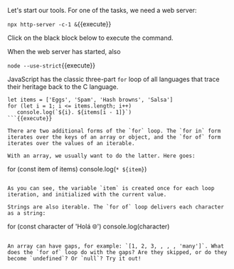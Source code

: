 Let's start our tools. For one of the tasks, we need a web server:

`npx http-server -c-1 &`{{execute}}

Click on the black block below to execute the command.

When the web server has started, also 

`node --use-strict`{{execute}}

JavaScript has the classic three-part `for` loop of all languages that trace their heritage back to the C language.

```
let items = ['Eggs', 'Spam', 'Hash browns', 'Salsa']
for (let i = 1; i <= items.length; i++)
   console.log(`${i}. ${items[i - 1]}`)
```{{execute}}

There are two additional forms of the `for` loop. The `for in` form iterates over the keys of an array or object, and the `for of` form iterates over the values of an iterable. 

With an array, we usually want to do the latter. Here goes:

```
for (const item of items) 
   console.log(`* ${item}`)
```{{execute}}

As you can see, the variable `item` is created once for each loop iteration, and initialized with the current value.

Strings are also iterable. The `for of` loop delivers each character as a string:

```
for (const character of 'Holá 🌐')
   console.log(character)
```{{execute}}

An array can have gaps, for example: `[1, 2, 3, , , , 'many']`. What does the `for of` loop do with the gaps? Are they skipped, or do they become `undefined`? Or `null`? Try it out!




